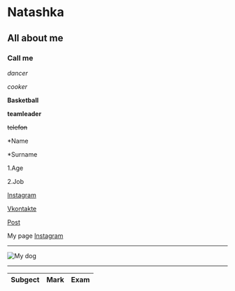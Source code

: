 # Natashka
All about me
---
### Call me
*dancer*

_cooker_

**Basketball**

__teamleader__

~~telefon~~

*Name

*Surname

1.Age

2.Job

[Instagram](https://www.instagram.com/?hl=ru)

[Vkontakte](https://vk.com/ "Vkontakte regesrtration")

[Post](mailto:namakarova@edu.hse.ru)

My page [Instagram](https://www.instagram.com/?hl=ru)
___
![My dog](http://vashipitomcy.ru/_pu/18/96882186.jpg "My dog")
___
|Subgect|Mark|Exam|
|-------|:----|:------:|
